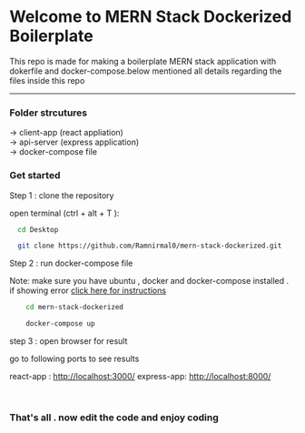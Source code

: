 # Welcome to MERN Stack Dockerized Boilerplate

<p>This repo is made for making a boilerplate MERN stack application with dokerfile and docker-compose.below mentioned all details regarding the files inside this repo</p>
<hr>
<h3>Folder strcutures</h3>
<p>
  -> client-app (react appliation)<br>
  -> api-server (express application)<br>
  -> docker-compose file
</p>

<h3>Get started</h3>
<p> Step 1 : clone the repository</p>
open terminal (ctrl + alt + T ):<br>

```sh
  cd Desktop
```
```sh
  git clone https://github.com/Ramnirmal0/mern-stack-dockerized.git
```
  
  <p> Step 2 : run docker-compose file</p>
  Note: make sure you have ubuntu , docker and docker-compose installed . if showing error <a href="https://docs.docker.com/compose/install/">click here for instructions</a><br>
  
```sh
    cd mern-stack-dockerized
```
```sh
    docker-compose up
```
  
  <p> step 3 : open browser for result</p>
  go to following ports to see results<br>

  react-app : <a href="http://localhost:3000/">http://localhost:3000/</a>
  express-app: <a href="http://localhost:8000/">http://localhost:8000/</a>

<br>
  <h3> That's all . now edit the code and enjoy coding</h3>
